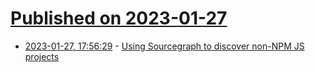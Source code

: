 # [Published on 2023-01-27](index.md)

* [2023-01-27, 17:56:29](https://lobste.rs/s/8fbsxz/using_sourcegraph_discover_non_npm_js) - [Using Sourcegraph to discover non-NPM JS projects](https://www.stackaid.us/blog/using-sourcegraph-to-discovery-non-npm-js-projects)

